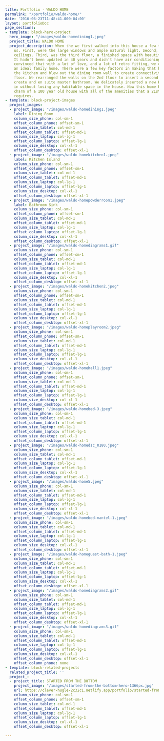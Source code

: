 ```yaml
---
title: Portfolio - WALDO HOME
permalink: "/portfolio/waldo-home/"
date: '2016-03-23T11:48:41.000-04:00'
layout: portfolioDoc
page_sections:
- template: block-hero-project
  hero_image: "/images/waldo-homedining1.jpeg"
  project_title: WALDO HOME
  project_description: When the we first walked into this house a few things struck
    us. First, were the large windows and ample natural light. Second, were the high
    ceilings. Third, was the third floor, a finished space with beautiful pine floors.
    It hadn't been updated in 40 years and didn't have air conditioning, but we were
    convinced that with a lot of love, and a lot of retro fitting, we could make this
    an ideal family home. There were a few key factors in making that happen. We rearranged
    the kitchen and blew out the dining room wall to create connectivity on the 1st
    floor. We rearranged the walls on the 2nd floor to insert a second full bath and
    create and en suite master bathroom. We delicately inserted a new HVAC system
    in without losing any habitable space in the house. Now this home has all the
    charm of a 100 year old house with all of the amenities that a 21st century family
    requires.
- template: block-project-images
  project_images:
  - project_image: "/images/waldo-homedining1.jpeg"
    label: Dining Room
    column_size_phone: col-sm-1
    offset_column_phone: offset-sm-1
    column_size_tablet: col-md-1
    offset_column_tablet: offset-md-1
    column_size_laptop: col-lg-1
    offset_column_laptop: offset-lg-1
    column_size_desktop: col-xl-1
    offset_column_desktop: offset-xl-1
  - project_image: "/images/waldo-homekitchen1.jpeg"
    label: Kitchen Island
    column_size_phone: col-sm-1
    offset_column_phone: offset-sm-1
    column_size_tablet: col-md-1
    offset_column_tablet: offset-md-1
    column_size_laptop: col-lg-1
    offset_column_laptop: offset-lg-1
    column_size_desktop: col-xl-1
    offset_column_desktop: offset-xl-1
  - project_image: "/images/waldo-homepowderroom1.jpeg"
    label: Bathroom Sink
    column_size_phone: col-sm-1
    offset_column_phone: offset-sm-1
    column_size_tablet: col-md-1
    offset_column_tablet: offset-md-1
    column_size_laptop: col-lg-1
    offset_column_laptop: offset-lg-1
    column_size_desktop: col-xl-1
    offset_column_desktop: offset-xl-1
  - project_image: "/images/waldo-homediagrams1.gif"
    column_size_phone: col-sm-1
    offset_column_phone: offset-sm-1
    column_size_tablet: col-md-1
    offset_column_tablet: offset-md-1
    column_size_laptop: col-lg-1
    offset_column_laptop: offset-lg-1
    column_size_desktop: col-xl-1
    offset_column_desktop: offset-xl-1
  - project_image: "/images/waldo-homekitchen2.jpeg"
    column_size_phone: col-sm-1
    offset_column_phone: offset-sm-1
    column_size_tablet: col-md-1
    offset_column_tablet: offset-md-1
    column_size_laptop: col-lg-1
    offset_column_laptop: offset-lg-1
    column_size_desktop: col-xl-1
    offset_column_desktop: offset-xl-1
  - project_image: "/images/waldo-homeplayroom2.jpeg"
    column_size_phone: col-sm-1
    offset_column_phone: offset-sm-1
    column_size_tablet: col-md-1
    offset_column_tablet: offset-md-1
    column_size_laptop: col-lg-1
    offset_column_laptop: offset-lg-1
    column_size_desktop: col-xl-1
    offset_column_desktop: offset-xl-1
  - project_image: "/images/waldo-homehall1.jpeg"
    column_size_phone: col-sm-1
    offset_column_phone: offset-sm-1
    column_size_tablet: col-md-1
    offset_column_tablet: offset-md-1
    column_size_laptop: col-lg-1
    offset_column_laptop: offset-lg-1
    column_size_desktop: col-xl-1
    offset_column_desktop: offset-xl-1
  - project_image: "/images/waldo-homebed-3.jpeg"
    column_size_phone: col-sm-1
    column_size_tablet: col-md-1
    offset_column_tablet: offset-md-1
    column_size_laptop: col-lg-1
    offset_column_laptop: offset-lg-1
    column_size_desktop: col-xl-1
    offset_column_desktop: offset-xl-1
  - project_image: "/images/waldo-homedsc_0180.jpeg"
    column_size_phone: col-sm-1
    column_size_tablet: col-md-1
    offset_column_tablet: offset-md-1
    column_size_laptop: col-lg-1
    offset_column_laptop: offset-lg-1
    column_size_desktop: col-xl-1
    offset_column_desktop: offset-xl-1
  - project_image: "/images/waldo-home5.jpeg"
    column_size_phone: col-sm-1
    column_size_tablet: col-md-1
    offset_column_tablet: offset-md-1
    column_size_laptop: col-lg-1
    offset_column_laptop: offset-lg-1
    column_size_desktop: col-xl-1
    offset_column_desktop: offset-xl-1
  - project_image: "/images/waldo-homebed-mantel-1.jpeg"
    column_size_phone: col-sm-1
    column_size_tablet: col-md-1
    offset_column_tablet: offset-md-1
    column_size_laptop: col-lg-1
    offset_column_laptop: offset-lg-1
    column_size_desktop: col-xl-1
    offset_column_desktop: offset-xl-1
  - project_image: "/images/waldo-homeguest-bath-1.jpeg"
    column_size_phone: col-sm-1
    column_size_tablet: col-md-1
    offset_column_tablet: offset-md-1
    column_size_laptop: col-lg-1
    offset_column_laptop: offset-lg-1
    column_size_desktop: col-xl-1
    offset_column_desktop: offset-xl-1
  - project_image: "/images/waldo-homediagrams2.gif"
    column_size_phone: col-sm-1
    column_size_tablet: col-md-1
    offset_column_tablet: offset-md-1
    column_size_laptop: col-lg-1
    offset_column_laptop: offset-lg-1
    column_size_desktop: col-xl-1
    offset_column_desktop: offset-xl-1
  - project_image: "/images/waldo-homediagrams3.gif"
    column_size_phone: col-sm-1
    column_size_tablet: col-md-1
    offset_column_tablet: offset-md-1
    column_size_laptop: col-lg-1
    offset_column_laptop: offset-lg-1
    column_size_desktop: col-xl-1
    offset_column_desktop: offset-xl-1
    offset_column_phone: none
- template: block-related-projects
  related_project_title: ''
  project_:
  - project_title: STARTED FROM THE BOTTOM
    project_image: "/images/started-from-the-bottom-hero-1366px.jpg"
    url: https://clever-hugle-2c32c1.netlify.app/portfolio/started-from-the-bottom/
    column_size_phone: col-sm-1
    offset_column_phone: offset-sm-1
    column_size_tablet: col-md-1
    offset_column_tablet: offset-md-1
    column_size_laptop: col-lg-1
    offset_column_laptop: offset-lg-1
    column_size_desktop: col-xl-1
    offset_column_desktop: offset-xl-1

---
```

